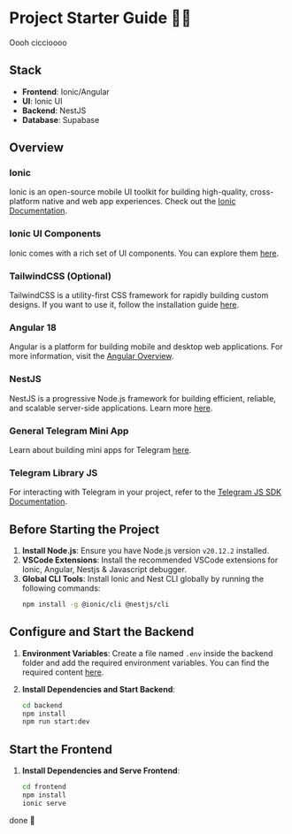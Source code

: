 # Project Starter Guide 🚀😡

Oooh ciccioooo

## Stack

- **Frontend**: Ionic/Angular
- **UI**: Ionic UI
- **Backend**: NestJS
- **Database**: Supabase

## Overview

### Ionic
Ionic is an open-source mobile UI toolkit for building high-quality, cross-platform native and web app experiences. Check out the [Ionic Documentation](https://ionicframework.com/docs/).

### Ionic UI Components
Ionic comes with a rich set of UI components. You can explore them [here](https://ionicframework.com/docs/components).

### TailwindCSS (Optional)
TailwindCSS is a utility-first CSS framework for rapidly building custom designs. If you want to use it, follow the installation guide [here](https://tailwindcss.com/docs/installation).

### Angular 18
Angular is a platform for building mobile and desktop web applications. For more information, visit the [Angular Overview](https://angular.dev/overview).

### NestJS
NestJS is a progressive Node.js framework for building efficient, reliable, and scalable server-side applications. Learn more [here](https://nestjs.com).

### General Telegram Mini App
Learn about building mini apps for Telegram [here](https://docs.telegram-mini-apps.com/platform/about).

### Telegram Library JS
For interacting with Telegram in your project, refer to the [Telegram JS SDK Documentation](https://docs.telegram-mini-apps.com/packages/tma-js-sdk).

## Before Starting the Project

1. **Install Node.js**: Ensure you have Node.js version `v20.12.2` installed.
2. **VSCode Extensions**: Install the recommended VSCode extensions for Ionic, Angular, Nestjs & Javascript debugger.
3. **Global CLI Tools**: Install Ionic and Nest CLI globally by running the following commands:
    ```bash
    npm install -g @ionic/cli @nestjs/cli
    ```

## Configure and Start the Backend

1. **Environment Variables**: Create a file named `.env` inside the backend folder and add the required environment variables. You can find the required content [here](https://drive.google.com/drive/folders/1puRkZH-ib7z6U-0h4_ra6CioTms1ikdO).

2. **Install Dependencies and Start Backend**:
    ```bash
    cd backend
    npm install
    npm run start:dev
    ```

## Start the Frontend

1. **Install Dependencies and Serve Frontend**:
    ```bash
    cd frontend
    npm install
    ionic serve
    ```

done 🎉
